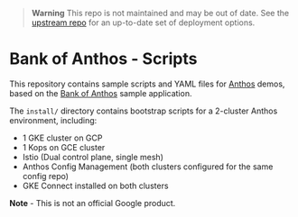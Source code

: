 > **Warning**
> This repo is not maintained and may be out of date.
> See the [upstream repo](https://github.com/GoogleCloudPlatform/bank-of-anthos) for an up-to-date set of deployment options.

# Bank of Anthos - Scripts

This repository contains sample scripts and YAML files for [Anthos](https://cloud.google.com/anthos) demos, based on the [Bank of Anthos](https://github.com/GoogleCloudPlatform/bank-of-anthos) sample application.

The `install/` directory contains bootstrap scripts for a 2-cluster Anthos environment, including:
- 1 GKE cluster on GCP
- 1 Kops on GCE cluster
- Istio (Dual control plane, single mesh)
- Anthos Config Management (both clusters configured for the same config repo)
- GKE Connect installed on both clusters

**Note** - This is not an official Google product.
